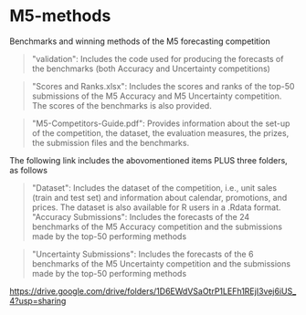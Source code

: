 # M5-methods
Benchmarks and winning methods of the M5 forecasting competition

>"validation": Includes the code used for producing the forecasts of the benchmarks (both Accuracy and Uncertainty competitions)

>"Scores and Ranks.xlsx": Includes the scores and ranks of the top-50 submissions of the M5 Accuracy and M5 Uncertainty competition. The scores of the benchmarks is also provided.

>"M5-Competitors-Guide.pdf": Provides information about the set-up of the competition, the dataset, the evaluation measures, the prizes, the submission files and the benchmarks.



The following link includes the abovomentioned items PLUS three folders, as follows

>"Dataset": Includes the dataset of the competition, i.e., unit sales (train and test set) and information about calendar, promotions, and prices. The dataset is also available for R users in a .Rdata format.
>"Accuracy Submissions": Includes the forecasts of the 24 benchmarks of the M5 Accuracy competition and the submissions made by the top-50 performing methods

>"Uncertainty Submissions": Includes the forecasts of the 6 benchmarks of the M5 Uncertainty competition and the submissions made by the top-50 performing methods

https://drive.google.com/drive/folders/1D6EWdVSaOtrP1LEFh1REjI3vej6iUS_4?usp=sharing


